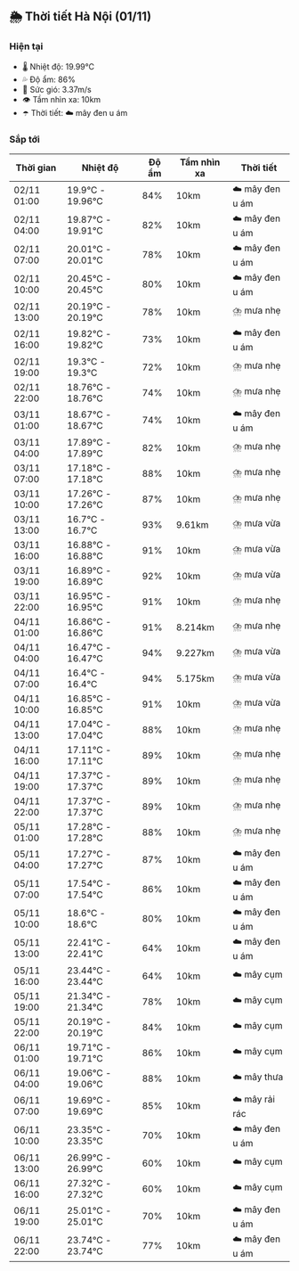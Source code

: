 ## 🌦️ Thời tiết Hà Nội (01/11)

### Hiện tại

- 🌡️ Nhiệt độ: 19.99℃
- 💦 Độ ẩm: 86%
- 💨 Sức gió: 3.37m/s
- 👁️ Tầm nhìn xa: 10km
- ☂️ Thời tiết: ☁️ mây đen u ám

### Sắp tới

| Thời gian | Nhiệt độ | Độ ẩm | Tầm nhìn xa | Thời tiết |
| --- | --- | --- | --- | --- |
| 02/11 01:00 | 19.9℃ - 19.96℃ | 84% | 10km | ☁️ mây đen u ám |
| 02/11 04:00 | 19.87℃ - 19.91℃ | 82% | 10km | ☁️ mây đen u ám |
| 02/11 07:00 | 20.01℃ - 20.01℃ | 78% | 10km | ☁️ mây đen u ám |
| 02/11 10:00 | 20.45℃ - 20.45℃ | 80% | 10km | ☁️ mây đen u ám |
| 02/11 13:00 | 20.19℃ - 20.19℃ | 78% | 10km | ⛈️ mưa nhẹ |
| 02/11 16:00 | 19.82℃ - 19.82℃ | 73% | 10km | ☁️ mây đen u ám |
| 02/11 19:00 | 19.3℃ - 19.3℃ | 72% | 10km | ⛈️ mưa nhẹ |
| 02/11 22:00 | 18.76℃ - 18.76℃ | 74% | 10km | ⛈️ mưa nhẹ |
| 03/11 01:00 | 18.67℃ - 18.67℃ | 74% | 10km | ☁️ mây đen u ám |
| 03/11 04:00 | 17.89℃ - 17.89℃ | 82% | 10km | ⛈️ mưa nhẹ |
| 03/11 07:00 | 17.18℃ - 17.18℃ | 88% | 10km | ⛈️ mưa nhẹ |
| 03/11 10:00 | 17.26℃ - 17.26℃ | 87% | 10km | ⛈️ mưa nhẹ |
| 03/11 13:00 | 16.7℃ - 16.7℃ | 93% | 9.61km | ⛈️ mưa vừa |
| 03/11 16:00 | 16.88℃ - 16.88℃ | 91% | 10km | ⛈️ mưa vừa |
| 03/11 19:00 | 16.89℃ - 16.89℃ | 92% | 10km | ⛈️ mưa vừa |
| 03/11 22:00 | 16.95℃ - 16.95℃ | 91% | 10km | ⛈️ mưa nhẹ |
| 04/11 01:00 | 16.86℃ - 16.86℃ | 91% | 8.214km | ⛈️ mưa nhẹ |
| 04/11 04:00 | 16.47℃ - 16.47℃ | 94% | 9.227km | ⛈️ mưa vừa |
| 04/11 07:00 | 16.4℃ - 16.4℃ | 94% | 5.175km | ⛈️ mưa vừa |
| 04/11 10:00 | 16.85℃ - 16.85℃ | 91% | 10km | ⛈️ mưa vừa |
| 04/11 13:00 | 17.04℃ - 17.04℃ | 88% | 10km | ⛈️ mưa nhẹ |
| 04/11 16:00 | 17.11℃ - 17.11℃ | 89% | 10km | ⛈️ mưa nhẹ |
| 04/11 19:00 | 17.37℃ - 17.37℃ | 89% | 10km | ⛈️ mưa nhẹ |
| 04/11 22:00 | 17.37℃ - 17.37℃ | 89% | 10km | ⛈️ mưa nhẹ |
| 05/11 01:00 | 17.28℃ - 17.28℃ | 88% | 10km | ⛈️ mưa nhẹ |
| 05/11 04:00 | 17.27℃ - 17.27℃ | 87% | 10km | ☁️ mây đen u ám |
| 05/11 07:00 | 17.54℃ - 17.54℃ | 86% | 10km | ☁️ mây đen u ám |
| 05/11 10:00 | 18.6℃ - 18.6℃ | 80% | 10km | ☁️ mây đen u ám |
| 05/11 13:00 | 22.41℃ - 22.41℃ | 64% | 10km | ☁️ mây đen u ám |
| 05/11 16:00 | 23.44℃ - 23.44℃ | 64% | 10km | ☁️ mây cụm |
| 05/11 19:00 | 21.34℃ - 21.34℃ | 78% | 10km | ☁️ mây cụm |
| 05/11 22:00 | 20.19℃ - 20.19℃ | 84% | 10km | ☁️ mây cụm |
| 06/11 01:00 | 19.71℃ - 19.71℃ | 86% | 10km | ☁️ mây cụm |
| 06/11 04:00 | 19.06℃ - 19.06℃ | 88% | 10km | ☁️ mây thưa |
| 06/11 07:00 | 19.69℃ - 19.69℃ | 85% | 10km | ☁️ mây rải rác |
| 06/11 10:00 | 23.35℃ - 23.35℃ | 70% | 10km | ☁️ mây đen u ám |
| 06/11 13:00 | 26.99℃ - 26.99℃ | 60% | 10km | ☁️ mây cụm |
| 06/11 16:00 | 27.32℃ - 27.32℃ | 60% | 10km | ☁️ mây cụm |
| 06/11 19:00 | 25.01℃ - 25.01℃ | 70% | 10km | ☁️ mây đen u ám |
| 06/11 22:00 | 23.74℃ - 23.74℃ | 77% | 10km | ☁️ mây đen u ám |
